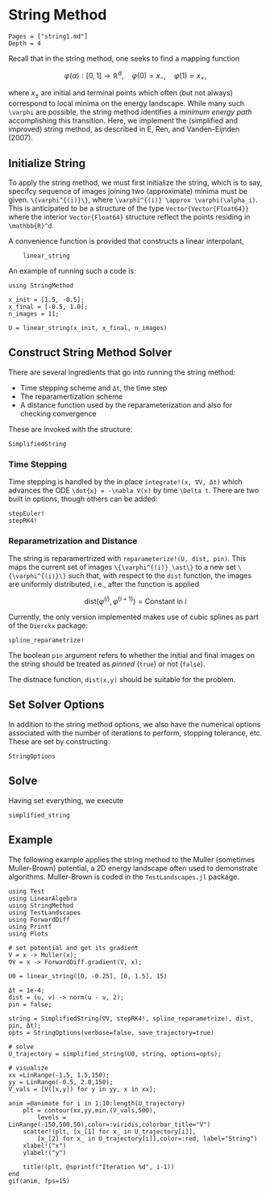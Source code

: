 # String Method

```@contents
Pages = ["string1.md"]
Depth = 4

```


Recall that in the string method, one seeks to find a mapping function
```math
   \varphi(\alpha):[0,1]\to \mathbb{R}^d, \quad \varphi(0)= x_-, \quad \varphi(1) = x_+,
```
where $x_\pm$ are initial and terminal points which often (but not always)
correspond to local minima on the energy landscape.  While many such ``\varphi``
are possible, the string method identifies a _minimum energy path_ accomplishing
this transition.  Here, we implement the (simplified and improved) string method, as described in E, Ren, and Vanden-Eijnden (2007).

## Initialize String
To apply the string method, we must first initialize the string, which is to
say, specifcy sequence of images joining two (approximate) minima must be given.
``\{varphi^{(i)}\}``, where ``\varphi^{(i)} \approx \varphi(\alpha_i)``.  This
is anticipated to be a structure of the type `Vector{Vector{Float64}}` where the
interior `Vector{Float64}` structure reflect the points residing in
``\mathbb{R}^d``.

A convenience function is provided that constructs a linear interpolant,
```@docs
    linear_string
```
An example of running such a code is:
```@example
using StringMethod

x_init = [1.5, -0.5];
x_final = [-0.5, 1.0];
n_images = 11;

U = linear_string(x_init, x_final, n_images)
```
## Construct String Method Solver
There are several ingredients that go into running the string method:
* Time stepping scheme and `Δt`, the time step
* The reparamertization scheme
* A distance function used by the reparameterization and also for checking convergence

These are invoked with the structure:
```@docs
SimplifiedString
```

### Time Stepping
Time stepping is handled by the in place `integrate!(x, ∇V, Δt)` which advances the ODE ``\dot{x} = -\nabla V(x)`` by time ``\Delta t``.  There are two built in options, though others can be added:
```@docs
stepEuler!
stepRK4!
```

### Reparametrization and Distance
The string is reparamertrized with `reparameterize!(U, dist, pin)`.  This maps the current set of images ``\{\varphi^{(i)}_\ast\}`` to a new set ``\{\varphi^{(i)}\}`` such that, with respect to the `dist` function, the images are uniformly distributed,  i.e., after the function is applied
```math
\mathrm{dist}(\varphi^{(i)}, \varphi^{(i+1)}) = \text{Constant in $i$}
```  

Currently, the only version implemented makes use of cubic splines as part of the `Dierckx` package:
```@docs
spline_reparametrize!
```

The boolean `pin` argument refers to whether the initial and final images on the string should be treated as _pinned_ (`true`) or not (`false`).

The distnace function, `dist(x,y)` should be suitable for the problem.

## Set Solver Options
In addition to the string method options, we also have the numerical options associated with the number of iterations to perform, stopping tolerance, etc.  These are set by constructing:
```@docs
StringOptions
```

## Solve
Having set everything, we execute
```@docs
simplified_string
```

## Example
The following example applies the string method to the Muller (sometimes Muller-Brown) potential, a 2D energy landscape often used to demonstrate algorithms.  Muller-Brown is coded in the `TestLandscapes.jl` package.
```@example
using Test
using LinearAlgebra
using StringMethod
using TestLandscapes
using ForwardDiff
using Printf
using Plots

# set potential and get its gradient
V = x -> Muller(x);
∇V = x -> ForwardDiff.gradient(V, x);

U0 = linear_string([0, -0.25], [0, 1.5], 15)

Δt = 1e-4;
dist = (u, v) -> norm(u - v, 2);
pin = false;

string = SimplifiedString(∇V, stepRK4!, spline_reparametrize!, dist, pin, Δt);
opts = StringOptions(verbose=false, save_trajectory=true)

# solve
U_trajectory = simplified_string(U0, string, options=opts);

# visualize
xx =LinRange(-1.5, 1.5,150);
yy = LinRange(-0.5, 2.0,150);
V_vals = [V([x,y]) for y in yy, x in xx];

anim =@animate for i in 1:10:length(U_trajectory)
    plt = contour(xx,yy,min.(V_vals,500),
        levels = LinRange(-150,500,50),color=:viridis,colorbar_title="V")
    scatter!(plt, [x_[1] for x_ in U_trajectory[i]],  
        [x_[2] for x_ in U_trajectory[i]],color=:red, label="String")
    xlabel!("x")
    ylabel!("y")

    title!(plt, @sprintf("Iteration %d", i-1))
end
gif(anim, fps=15)

```